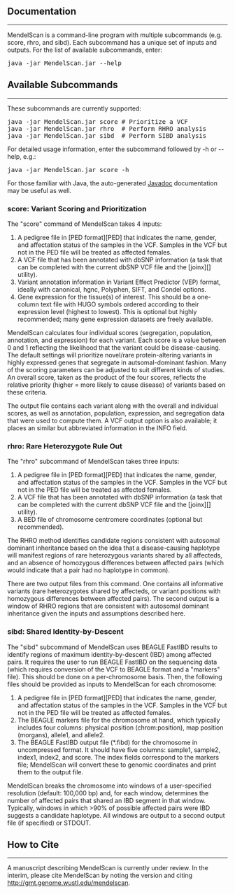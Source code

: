 ## Documentation ##
----

MendelScan is a command-line program with multiple subcommands (e.g. score, rhro, and sibd). Each subcommand has a unique set of inputs and outputs. For the list of available subcommands, enter:

<pre class="terminal">
java -jar MendelScan.jar --help
</pre>

## Available Subcommands ##
----

These subcommands are currently supported:

<pre class="terminal">
java -jar MendelScan.jar score &#35; Prioritize a VCF
java -jar MendelScan.jar rhro  &#35; Perform RHRO analysis
java -jar MendelScan.jar sibd  &#35; Perform SIBD analysis
</pre>

For detailed usage information, enter the subcommand followed by -h or --help, e.g.:

<pre class="terminal">
java -jar MendelScan.jar score -h
</pre>

For those familiar with Java, the auto-generated [Javadoc][] documentation may be useful as well.

[Javadoc]: http://genome.github.io/mendelscan/

### score: Variant Scoring and Prioritization ###

The "score" command of MendelScan takes 4 inputs:

1. A pedigree file in [PED format][PED] that indicates the name, gender, and affectation status of the samples in the VCF. Samples in the VCF but not in the PED file will be treated as affected females.
2. A VCF file that has been annotated with dbSNP information (a task that can be completed with the current dbSNP VCF file and the [joinx][] utility).
3. Variant annotation information in Variant Effect Predictor (VEP) format, ideally with canonical, hgnc, Polyphen, SIFT, and Condel options.
4. Gene expression for the tissue(s) of interest. This should be a one-column text file with HUGO symbols ordered according to their expression level (highest to lowest). This is optional but highly recommended; many gene expression datasets are freely available.

MendelScan calculates four individual scores (segregation, population, annotation, and expression) for each variant. Each score is a value between 0 and 1 reflecting the likelihood that the variant could be disease-causing. The default settings will prioritize novel/rare protein-altering variants in highly expressed genes that segregate in autsomal-dominant fashion. Many of the scoring parameters can be adjusted to suit different kinds of studies. An overall score, taken as the product of the four scores, reflects the relative priority (higher = more likely to cause disease) of variants based on these criteria.

The output file contains each variant along with the overall and individual scores, as well as annotation, population, expression, and segregation data that were used to compute them. A VCF output option is also available; it places an similar but abbreviated information in the INFO field.

### rhro: Rare Heterozygote Rule Out ###

The "rhro" subcommand of MendelScan takes three inputs:

1. A pedigree file in [PED format][PED] that indicates the name, gender, and affectation status of the samples in the VCF. Samples in the VCF but not in the PED file will be treated as affected females.
2. A VCF file that has been annotated with dbSNP information (a task that can be completed with the current dbSNP VCF file and the [joinx][] utility).
3. A BED file of chromosome centromere coordinates (optional but recommended).

The RHRO method identifies candidate regions consistent with autosomal dominant inheritance based on the idea that a disease-causing haplotype will manifest regions of rare heterozygous variants shared by all affecteds, and an absence of homozygous differences between affected pairs (which would indicate that a pair had no haplotype in common).

There are two output files from this command. One contains all informative variants (rare heterozygotes shared by affecteds, or variant positions with homozygous differences between affected pairs). The second output is a window of RHRO regions that are consistent with autosomal dominant inheritance given the inputs and assumptions described here.

### sibd: Shared Identity-by-Descent ###

The "sibd" subcommand of MendelScan uses BEAGLE FastIBD results to identify regions of maximum identity-by-descent (IBD) among affected pairs. It requires the user to run BEAGLE FastIBD on the sequencing data (which requires conversion of the VCF to BEAGLE format and a "markers" file). This should be done on a per-chromosome basis. Then, the following files should be provided as inputs to MendelScan for each chromosome:

1. A pedigree file in [PED format][PED] that indicates the name, gender, and affectation status of the samples in the VCF. Samples in the VCF but not in the PED file will be treated as affected females.
2. The BEAGLE markers file for the chromosome at hand, which typically includes four columns: physical position (chrom:position), map position (morgans), allele1, and allele2.
3. The BEAGLE FastIBD output file (*.fibd) for the chromosome in uncompressed format. It should have five columns: sample1, sample2, index1, index2, and score. The index fields correspond to the markers file; MendelScan will convert these to genomic coordinates and print them to the output file.

MendelScan breaks the chromosome into windows of a user-specified resolution (default: 100,000 bp) and, for each window, determines the number of affected pairs that shared an IBD segment in that window. Typically, windows in which >90% of possible affected pairs were IBD suggests a candidate haplotype. All windows are output to a second output file (if specified) or STDOUT.


## How to Cite ##
----

A manuscript describing MendelScan is currently under review. In the interim, please cite MendelScan by noting the version and citing http://gmt.genome.wustl.edu/mendelscan.
